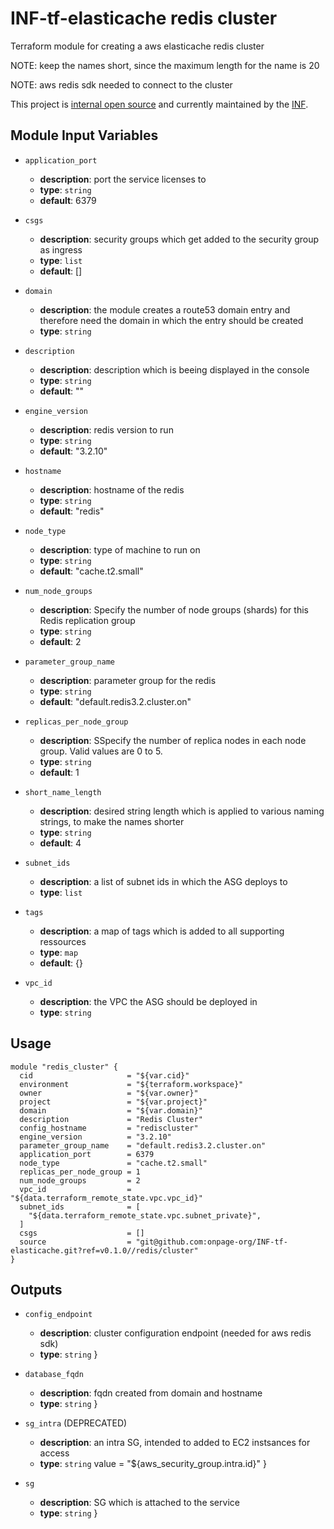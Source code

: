 # INF-tf-elasticache redis cluster

Terraform module for creating a aws elasticache redis cluster

NOTE: keep the names short, since the maximum length for the name is 20

NOTE: aws redis sdk needed to connect to the cluster

This project is [internal open source](https://en.wikipedia.org/wiki/Inner_source)
and currently maintained by the [INF](https://github.com/orgs/onpage-org/teams/inf).

## Module Input Variables

- `application_port`
    -  __description__: port the service licenses to
    -  __type__: `string`
    -  __default__: 6379

- `csgs`
    -  __description__: security groups which get added to the security group as ingress
    -  __type__: `list`
    -  __default__: []


- `domain`
    -  __description__: the module creates a route53 domain entry and therefore need the domain in which the entry should be created
    -  __type__: `string`

- `description`
    -  __description__: description which is beeing displayed in the console
    -  __type__: `string`
    -  __default__: ""

- `engine_version`
    -  __description__: redis version to run
    -  __type__: `string`
    -  __default__: "3.2.10"


- `hostname`
    -  __description__: hostname of the redis
    -  __type__: `string`
    -  __default__: "redis"


- `node_type`
    -  __description__: type of machine to run on
    -  __type__: `string`
    -  __default__: "cache.t2.small"


- `num_node_groups`
    -  __description__: Specify the number of node groups (shards) for this Redis replication group
    -  __type__: `string`
    -  __default__: 2

- `parameter_group_name`
    -  __description__: parameter group for the redis
    -  __type__: `string`
    -  __default__: "default.redis3.2.cluster.on"

- `replicas_per_node_group`
    -  __description__: SSpecify the number of replica nodes in each node group. Valid values are 0 to 5.
    -  __type__: `string`
    -  __default__: 1


- `short_name_length`
    -  __description__: desired string length which is applied to various naming strings, to make the names shorter
    -  __type__: `string`
    -  __default__: 4


- `subnet_ids`
    -  __description__: a list of subnet ids in which the ASG deploys to
    -  __type__: `list`


- `tags`
    -  __description__: a map of tags which is added to all supporting ressources
    -  __type__: `map`
    -  __default__: {}


- `vpc_id`
    -  __description__: the VPC the ASG should be deployed in
    -  __type__: `string`



## Usage

```hcl
module "redis_cluster" {
  cid                     = "${var.cid}"
  environment             = "${terraform.workspace}"
  owner                   = "${var.owner}"
  project                 = "${var.project}"
  domain                  = "${var.domain}"
  description             = "Redis Cluster"
  config_hostname         = "rediscluster"
  engine_version          = "3.2.10"
  parameter_group_name    = "default.redis3.2.cluster.on"
  application_port        = 6379
  node_type               = "cache.t2.small"
  replicas_per_node_group = 1
  num_node_groups         = 2
  vpc_id                  = "${data.terraform_remote_state.vpc.vpc_id}"
  subnet_ids              = [
    "${data.terraform_remote_state.vpc.subnet_private}",
  ]
  csgs                    = []
  source                  = "git@github.com:onpage-org/INF-tf-elasticache.git?ref=v0.1.0//redis/cluster"
}
```

## Outputs

- `config_endpoint`
    -  __description__: cluster configuration endpoint (needed for aws redis sdk)
    -  __type__: `string`
}

- `database_fqdn`
    -  __description__: fqdn created from domain and hostname
    -  __type__: `string`
}

- `sg_intra` (DEPRECATED)
    -  __description__: an intra SG, intended to added to EC2 instsances for access
    -  __type__: `string`
  value = "${aws_security_group.intra.id}"
}

- `sg`
    -  __description__: SG which is attached to the service
    -  __type__: `string`
}